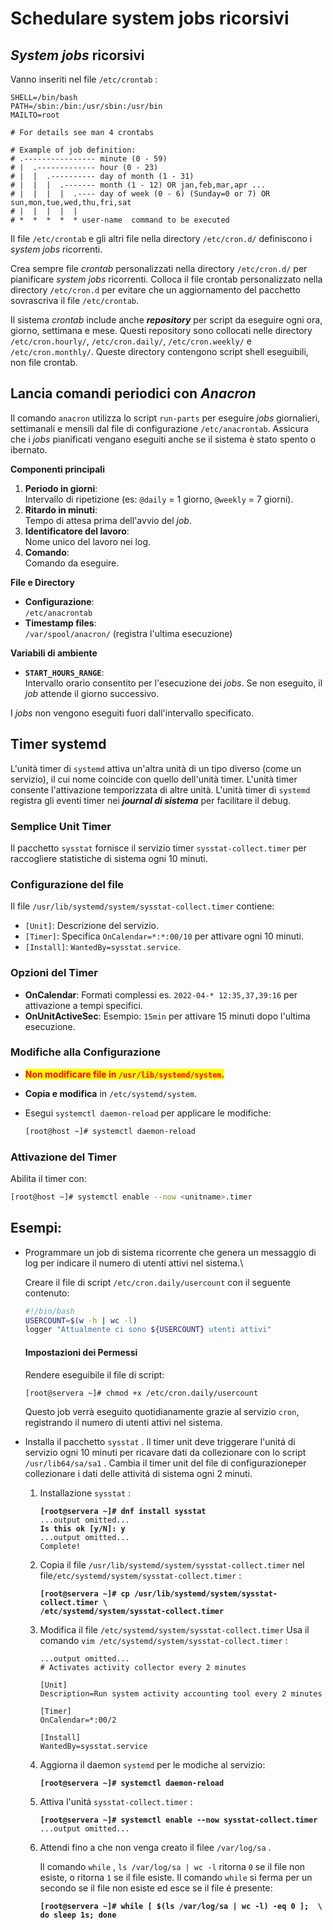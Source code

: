 # Schedulare system jobs ricorsivi

## _System jobs_ ricorsivi

Vanno inseriti nel file `/etc/crontab` :&#x20;

```vim
SHELL=/bin/bash
PATH=/sbin:/bin:/usr/sbin:/usr/bin
MAILTO=root

# For details see man 4 crontabs

# Example of job definition:
# .---------------- minute (0 - 59)
# |  .------------- hour (0 - 23)
# |  |  .---------- day of month (1 - 31)
# |  |  |  .------- month (1 - 12) OR jan,feb,mar,apr ...
# |  |  |  |  .---- day of week (0 - 6) (Sunday=0 or 7) OR sun,mon,tue,wed,thu,fri,sat
# |  |  |  |  |
# *  *  *  *  * user-name  command to be executed
```

Il file `/etc/crontab` e gli altri file nella directory `/etc/cron.d/` definiscono i _system jobs_ ricorrenti.&#x20;

Crea sempre file _crontab_ personalizzati nella directory `/etc/cron.d/` per pianificare _system jobs_ ricorrenti.  Colloca il file crontab personalizzato nella directory `/etc/cron.d` per evitare che un aggiornamento del pacchetto sovrascriva il file `/etc/crontab`.&#x20;

Il sistema _crontab_ include anche _**repository**_ per script da eseguire ogni ora, giorno, settimana e mese. Questi repository sono collocati nelle directory `/etc/cron.hourly/`, `/etc/cron.daily/`, `/etc/cron.weekly/` e `/etc/cron.monthly/`. Queste directory contengono script shell eseguibili, non file crontab.&#x20;

## Lancia comandi periodici con _Anacron_

Il comando `anacron` utilizza lo script `run-parts` per eseguire _jobs_ giornalieri, settimanali e mensili dal file di configurazione `/etc/anacrontab`. Assicura che i _jobs_ pianificati vengano eseguiti anche se il sistema è stato spento o ibernato.

**Componenti principali**

1. **Periodo in giorni**:\
   Intervallo di ripetizione (es: `@daily` = 1 giorno, `@weekly` = 7 giorni).
2. **Ritardo in minuti**:\
   Tempo di attesa prima dell'avvio del _job_.
3. **Identificatore del lavoro**:\
   Nome unico del lavoro nei log.
4. **Comando**:\
   Comando da eseguire.

**File e Directory**

* **Configurazione**:\
  `/etc/anacrontab`
* **Timestamp files**:\
  `/var/spool/anacron/` (registra l'ultima esecuzione)

**Variabili di ambiente**

* **`START_HOURS_RANGE`**:\
  Intervallo orario consentito per l'esecuzione dei _jobs_. Se non eseguito, il _job_ attende il giorno successivo.

I _jobs_ non vengono eseguiti fuori dall'intervallo specificato.

## Timer systemd

L'unità timer di `systemd` attiva un'altra unità di un tipo diverso (come un servizio), il cui nome coincide con quello dell'unità timer. L'unità timer consente l'attivazione temporizzata di altre unità. L'unità timer di `systemd` registra gli eventi timer nei _**journal di sistema**_ per facilitare il debug.

### Semplice Unit Timer

Il pacchetto `sysstat` fornisce il servizio timer `sysstat-collect.timer` per raccogliere statistiche di sistema ogni 10 minuti.

### Configurazione del file

Il file `/usr/lib/systemd/system/sysstat-collect.timer` contiene:

* `[Unit]`: Descrizione del servizio.
* `[Timer]`: Specifica `OnCalendar=*:*:00/10` per attivare ogni 10 minuti.
* `[Install]`: `WantedBy=sysstat.service`.

### Opzioni del Timer

* **OnCalendar**: Formati complessi es. `2022-04-* 12:35,37,39:16` per attivazione a tempi specifici.
* **OnUnitActiveSec**: Esempio: `15min` per attivare 15 minuti dopo l'ultima esecuzione.

### Modifiche alla Configurazione

* <mark style="color:red;">**Non modificare file in**</mark><mark style="color:red;">**&#x20;**</mark><mark style="color:red;">**`/usr/lib/systemd/system`**</mark><mark style="color:red;">**.**</mark>
* **Copia e modifica** in `/etc/systemd/system`.
*   Esegui `systemctl daemon-reload` per applicare le modifiche:

    ```bash
    [root@host ~]# systemctl daemon-reload
    ```

### Attivazione del Timer

Abilita il timer con:

```bash
[root@host ~]# systemctl enable --now <unitname>.timer
```

## Esempi:

*   Programmare un job di sistema ricorrente che genera un messaggio di log per indicare il numero di utenti attivi nel sistema.\


    Creare il file di script `/etc/cron.daily/usercount` con il seguente contenuto:

    ```bash
    #!/bin/bash
    USERCOUNT=$(w -h | wc -l)
    logger "Attualmente ci sono ${USERCOUNT} utenti attivi"
    ```

    #### Impostazioni dei Permessi

    Rendere eseguibile il file di script:

    ```bash
    [root@servera ~]# chmod +x /etc/cron.daily/usercount
    ```

    Questo job verrà eseguito quotidianamente grazie al servizio `cron`, registrando il numero di utenti attivi nel sistema.
* Installa il pacchetto `sysstat` . Il timer unit deve triggerare l'unitá di servizio ogni 10 minuti per ricavare dati da collezionare con lo script `/usr/lib64/sa/sa1` . Cambia il timer unit del file di configurazioneper collezionare i dati delle attivitá di sistema ogni 2 minuti.
  1.  Installazione  `sysstat` :

      <pre><code><strong>[root@servera ~]# dnf install sysstat
      </strong>...output omitted...
      <strong>Is this ok [y/N]: y
      </strong>...output omitted...
      Complete!
      </code></pre>
  2.  Copia il file `/usr/lib/systemd/system/sysstat-collect.timer` nel file`/﻿etc/systemd/system/sysstat-collect.timer` :

      <pre><code><strong>[root@servera ~]# cp /usr/lib/systemd/system/sysstat-collect.timer \
      </strong><strong>/etc/systemd/system/sysstat-collect.timer
      </strong></code></pre>
  3.  Modifica il file `/etc/systemd/system/sysstat-collect.timer`  Usa il comando `vim /etc/systemd/system/sysstat-collect.timer` :

      ```
      ...output omitted...
      # Activates activity collector every 2 minutes

      [Unit]
      Description=Run system activity accounting tool every 2 minutes

      [Timer]
      OnCalendar=*:00/2

      [Install]
      WantedBy=sysstat.service
      ```
  4.  Aggiorna il daemon `systemd` per le modiche al servizio:

      <pre><code><strong>[root@servera ~]# systemctl daemon-reload
      </strong></code></pre>
  5.  Attiva l'unitá `sysstat-collect.timer` :

      <pre><code><strong>[root@servera ~]# systemctl enable --now sysstat-collect.timer
      </strong>...output omitted...
      </code></pre>
  6.  Attendi fino a che non venga creato il filee `/var/log/sa` .

      Il comando `while` , `ls /var/log/sa | wc -l` ritorna `0` se il file non esiste, o ritorna `1` se il file esiste. Il comando `while` si ferma per un secondo se il file non esiste ed esce se il file é presente:

      <pre><code><strong>[root@servera ~]# while [ $(ls /var/log/sa | wc -l) -eq 0 ];  \
      </strong><strong>do sleep 1s; done
      </strong></code></pre>
